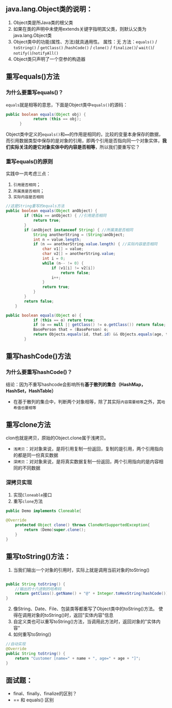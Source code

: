 ## java.lang.Object类的说明：
1. Object类是所Java类的根父类
2. 如果在类的声明中未使用extends关键字指明其父类，则默认父类为java.lang.Object类
3. Object类中的功能(属性、方法)就具通用性。
属性：无
方法：`equals()` / `toString()` / `getClass()` /`hashCode()` / `clone()` / `finalize()`/
`wait()`/ `notify()`/`notifyAll()`
4. Object类只声明了一个空参的构造器
## 重写equals()方法
### 为什么要重写equals()？
`equals`就是相等的意思，下面是Object类中`equals()`的源码：
```java
public boolean equals(Object obj) {
	        return (this == obj);
	  }
```
Object类中定义的`equals()`和`==`的作用是相同的，比较的变量本身保存的数据，而引用数据类型中保存的是对象的引用，即两个引用是否指向同一个对象实体，**我们实际关注的是它对象实体中的内容是否相等**，所以我们要重写它？
### 重写equals()的原则
实践中一共考虑三点： 
1. `引用是否相同`；
2. `所属类是否相同`；
3. `实际内容是否相同`
```java
//这是String重写的equals方法
public boolean equals(Object anObject) {
        if (this == anObject) { //引用是否相同
            return true;
        }
        if (anObject instanceof String) { //所属类是否相同
            String anotherString = (String)anObject;
            int n = value.length; 
            if (n == anotherString.value.length) { //实际内容是否相同
                char v1[] = value;
                char v2[] = anotherString.value;
                int i = 0;
                while (n-- != 0) {
                    if (v1[i] != v2[i])
                        return false;
                    i++;
                }
                return true;
            }
        }
        return false;
    }
```
```java
public boolean equals(Object o) {
            if (this == o) return true;
            if (o == null || getClass() != o.getClass()) return false;
            BasePerson that = (BasePerson) o;
            return Objects.equals(id, that.id) && Objects.equals(age, that.age) && Objects.equals(name, that.name) && Objects.equals(gender, that.gender);
        }
```
## 重写hashCode()方法
### 为什么要重写hashCode()？
结论：因为不重写hashcode会影响所有**基于散列的集合（HashMap，HashSet，HashTable）**
* 在基于散列的集合中，判断两个对象相等，除了其实际`内容需要相等`之外，其`哈希值也要相等`
## 重写clone方法
clon也就是拷贝，原始的Object.clone属于浅拷贝。
* `浅拷贝`：对对象来说，是将引用复制一份返回，复制的是引用，两个引用指向的都是同一份真实数据
* `深拷贝`：对对象来说，是将真实数据复制一份返回，两个引用指向的是内容相同的不同数据
### 深拷贝实现

1. 实现`Cloneable`接口
2. 重写`clone`方法
```java
public Demo implements Cloneable{
    
@Override
    protected Object clone() throws CloneNotSupportedException{
        return (Demo)super.clone();
    }  
}
```
## 重写toString()方法：

1.  当我们输出一个对象的引用时，实际上就是调用当前对象的toString()
```java

public String toString() {
    //输出的十六进制的哈希码
	return getClass().getName() + "@" + Integer.toHexString(hashCode());
} 
```

2.  像String、Date、File、包装类等都重写了Object类中的toString()方法。
使得在调用对象的toString()时，返回"实体内容"信息 
3.  自定义类也可以重写toString()方法，当调用此方法时，返回对象的"实体内容"
4. 如何重写toString()
```java
//自动实现
@Override  
public String toString() {
	return "Customer [name=" + name + ", age=" + age + "]";
} 
```

## 面试题：
* final、finally、finalize的区别？
* == 和 equals() 区别


